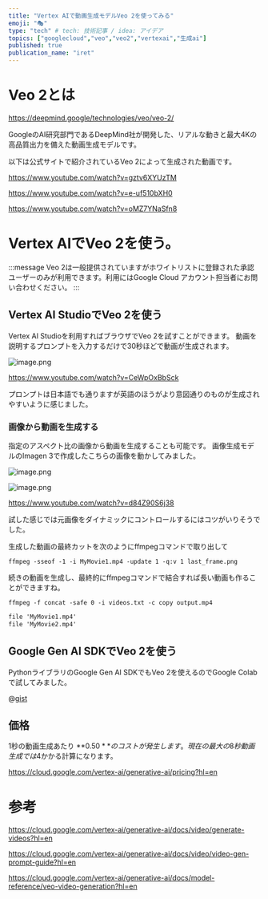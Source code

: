 ```yaml
---
title: "Vertex AIで動画生成モデルVeo 2を使ってみる"
emoji: "🎭"
type: "tech" # tech: 技術記事 / idea: アイデア
topics: ["googlecloud","veo","veo2","vertexai","生成ai"]
published: true
publication_name: "iret"
---
```


# Veo 2とは

https://deepmind.google/technologies/veo/veo-2/

GoogleのAI研究部門であるDeepMind社が開発した、リアルな動きと最大4Kの高品質出力を備えた動画生成モデルです。

以下は公式サイトで紹介されているVeo 2によって生成された動画です。

https://www.youtube.com/watch?v=gztv6XYUzTM

https://www.youtube.com/watch?v=e-uf510bXH0

https://www.youtube.com/watch?v=oMZ7YNaSfn8

# Vertex AIでVeo 2を使う。

:::message
Veo 2は一般提供されていますがホワイトリストに登録された承認ユーザーのみが利用できます。利用にはGoogle Cloud アカウント担当者にお問い合わせください。
:::

## Vertex AI StudioでVeo 2を使う

Vertex AI Studioを利用すればブラウザでVeo 2を試すことができます。
動画を説明するプロンプトを入力するだけで30秒ほどで動画が生成されます。

![image.png](https://qiita-image-store.s3.ap-northeast-1.amazonaws.com/0/96507/54c8dc52-7813-40b0-bde7-d6fdee29eab4.png)

https://www.youtube.com/watch?v=CeWpOxBbSck

プロンプトは日本語でも通りますが英語のほうがより意図通りのものが生成されやすいように感じました。

### 画像から動画を生成する

指定のアスペクト比の画像から動画を生成することも可能です。
画像生成モデルのImagen 3で作成したこちらの画像を動かしてみました。

![image.png](https://qiita-image-store.s3.ap-northeast-1.amazonaws.com/0/96507/b5fc036d-13ff-47d9-913c-f16919a485a0.png)

![image.png](https://qiita-image-store.s3.ap-northeast-1.amazonaws.com/0/96507/b400bfb5-de07-4ae6-8478-fe7a7edd7d13.png)

https://www.youtube.com/watch?v=d84Z90S6j38

試した感じでは元画像をダイナミックにコントロールするにはコツがいりそうでした。

生成した動画の最終カットを次のようにffmpegコマンドで取り出して

`ffmpeg -sseof -1 -i MyMovie1.mp4 -update 1 -q:v 1 last_frame.png`

続きの動画を生成し、最終的にffmpegコマンドで結合すれば長い動画も作ることができますね。

`ffmpeg -f concat -safe 0 -i videos.txt -c copy output.mp4`

```txt:videos.txt
file 'MyMovie1.mp4'
file 'MyMovie2.mp4'
```

## Google Gen AI SDKでVeo 2を使う
PythonライブラリのGoogle Gen AI SDKでもVeo 2を使えるのでGoogle Colabで試してみました。

@[gist](https://gist.github.com/danishi/5e72b580ab3b7464a6db20ff647c0f12)

## 価格
1秒の動画生成あたり **$0.50** のコストが発生します。
現在の最大の8秒動画生成では$4かかる計算になります。

https://cloud.google.com/vertex-ai/generative-ai/pricing?hl=en

# 参考

https://cloud.google.com/vertex-ai/generative-ai/docs/video/generate-videos?hl=en

https://cloud.google.com/vertex-ai/generative-ai/docs/video/video-gen-prompt-guide?hl=en

https://cloud.google.com/vertex-ai/generative-ai/docs/model-reference/veo-video-generation?hl=en
